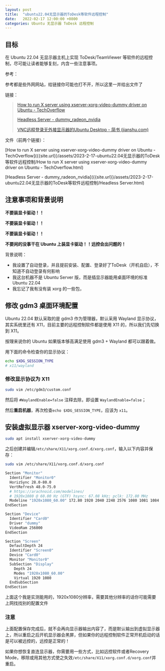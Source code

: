 ```yaml
---
layout: post
title:  "ubuntu22.04无显示器的ToDesk等软件远程控制"
date:   2022-02-17 12:00:00 +0800
categories: Ubuntu 无显示器 ToDesk 远程控制
---
```




## 目标

在 Ubuntu 22.04 无显示器主机上实现 ToDesk/TeamViewer 等软件的远程控制，尽可能让读者能够复刻，内含一些注意事项。

参考：

参考都是些外网网站，给链接你可能也打不开，所以这里一并给出文件了

链接：

> [How to run X server using xserver-xorg-video-dummy driver on Ubuntu - TechOverflow](https://techoverflow.net/2019/02/23/how-to-run-x-server-using-xserver-xorg-video-dummy-driver-on-ubuntu/)
>
> [Headless Server - dummy_radeon_nvidia](http://cosmolinux.no-ip.org/raconetlinux2/dummy_radeon_nvidia.html)
>
> [VNC远程登录无外接显示器的Ubuntu Desktop - 简书 (jianshu.com)](https://www.jianshu.com/p/1b9b71f38827)



文件（前两个链接）：

[How to run X server using xserver-xorg-video-dummy driver on Ubuntu - TechOverflow]({{site.url}}/assets/2023-2-17-ubuntu22.04无显示器的ToDesk等软件远程控制/How to run X server using xserver-xorg-video-dummy driver on Ubuntu - TechOverflow.html)

[Headless Server - dummy_radeon_nvidia]({{site.url}}/assets/2023-2-17-ubuntu22.04无显示器的ToDesk等软件远程控制/Headless Server.html)



## 注意事项和背景说明

**不要装显卡驱动！！**

**不要装显卡驱动！！**

**不要装显卡驱动！！**

**不要闲的没事干在 Ubuntu 上装显卡驱动！！远控会出问题的！**

背景说明：

* 我设置了自动登录，并且提前安装、配置、登录好了ToDesk（开机自启），不知道不自动登录有何影响
* 我这台机器不是 Ubuntu Server 版，而是插显示器能用桌面环境的标准 Ubuntu 22.04
* 我忘记了我有没有装 xorg 的一些包，



## 修改 gdm3 桌面环境配置

Ubuntu 22.04 默认采取的是 gdm3 作为管理器，默认采用 Wayland 显示协议，其实系统里还有 X11，目前主要的远程控制软件都是使用 X11 的，所以我们先切换到 X11。

按理来说你的 Ubuntu 如果版本够高满足使用 gdm3 + Wayland 都可以跟着做。

用下面的命令检查你的显示协议：

```bash
echo $XDG_SESSION_TYPE
# x11/wayland
```

### 修改显示协议为 X11

```bash
sudo vim /etc/gdm3/custom.conf
```

然后将 `#WaylandEnable=false` 注释去除，即设置 `WaylandEnable=false`；

然后**重启机器**，再次检查`echo $XDG_SESSION_TYPE`，应该为 `x11`。



## 安装虚拟显示器 xserver-xorg-video-dummy

```bash
sudo apt install xserver-xorg-video-dummy
```

之后创建并编辑`/etc/share/X11/xorg.conf.d/xorg.conf`，输入以下内容并保存：

```bash
sudo vim /etc/share/X11/xorg.conf.d/xorg.conf
```



```bash
Section "Monitor"
  Identifier "Monitor0"
  HorizSync 28.0-80.0
  VertRefresh 48.0-75.0
  # https://arachnoid.com/modelines/
  # 1920x1080 @ 60.00 Hz (GTF) hsync: 67.08 kHz; pclk: 172.80 MHz
  Modeline "1920x1080_60.00" 172.80 1920 2040 2248 2576 1080 1081 1084 1118 -HSync +Vsync
EndSection

Section "Device"
  Identifier "Card0"
  Driver "dummy"
  VideoRam 256000
EndSection

Section "Screen"
  DefaultDepth 24
  Identifier "Screen0"
  Device "Card0"
  Monitor "Monitor0"
  SubSection "Display"
    Depth 24
    Modes "1920x1080_60.00"
    Virtual 1920 1080
  EndSubSection
EndSection
```

上面这个我是实测能用的，1920x1080分辨率，需要其他分辨率的话你可能需要上网找找别的配置文件



### 注意

上面配置保存完成后，就不会再向显示器输出内容了，而是默认输出到虚拟显示器上，所以重启之后开机显示器会黑屏，但如果你的远程控制软件正常开机启动的话是可以被远控的，远控是正常的！

如果你想恢复直连显示器，你需要用一些方式，比如远控软件或者Recovery Mode，移除或用其他方式使之失效`/etc/share/X11/xorg.conf.d/xorg.conf`并重启。

